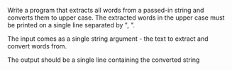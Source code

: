 Write a program that extracts all words from a passed-in string and converts them to upper case. The extracted words in the upper case must be printed on a single line separated by ", ".

The input comes as a single string argument - the text to extract and convert words from.

The output should be a single line containing the converted string

